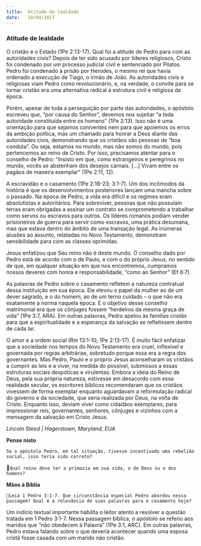 ```yaml
---
title:  Atitude de lealdade
date:   18/04/2017
---
```


### Atitude de lealdade

O cristão e o Estado (1Pe 2:13-17). Qual foi a atitude de Pedro para com as autoridades civis? Depois de ter sido acusado por líderes religiosos, Cristo foi condenado por um processo judicial civil e sentenciado por Pilatos. Pedro foi condenado à prisão por Herodes, o mesmo rei que havia ordenado a execução de Tiago, o irmão de João. As autoridades civis e religiosas viam Pedro como revolucionário, e, na verdade, o convite para se tornar cristão era uma alternativa radical à estrutura civil e religiosa da época.

Porém, apesar de toda a perseguição por parte das autoridades, o apóstolo escreveu que, “por causa do Senhor”, devemos nos sujeitar “a toda autoridade constituída entre os homens” (1Pe 2:13). Isso não é uma orientação para que sejamos coniventes nem para que apoiemos os erros da ambição política, mas um chamado para honrar a Deus diante das autoridades civis, demonstrando que os cristãos são pessoas de “boa conduta”. Ou seja, estamos no mundo, mas não somos do mundo, pois pertencemos ao reino de Cristo. Por isso, precisamos atentar para o conselho de Pedro: “Insisto em que, como estrangeiros e peregrinos no mundo, vocês se abstenham dos desejos carnais. […] Vivam entre os pagãos de maneira exemplar” (1Pe 2:11, 12).

A escravidão e o casamento (1Pe 2:18-23; 3:1-7). Um dos incômodos da história é que os desenvolvimentos posteriores lançam uma mancha sobre o passado. Na época de Pedro, a vida era difícil e os regimes eram absolutistas e autoritários. Para sobreviver, pessoas que não possuíam terras eram obrigadas a assinar um contrato se comprometendo a trabalhar como servos ou escravos para outros. Os líderes romanos podiam vender prisioneiros de guerra para servir como escravos, uma prática desumana, mas que estava dentro do âmbito de uma transação legal. As inúmeras alusões ao assunto, relatadas no Novo Testamento, demonstram sensibilidade para com as classes oprimidas.

Jesus enfatizou que Seu reino não é deste mundo. O conselho dado por Pedro está de acordo com o de Paulo, e com o do próprio Jesus, no sentido de que, em qualquer situação em que nos encontremos, cumpramos nossos deveres com honra e responsabilidade, “como ao Senhor” (Ef 6:7).

As palavras de Pedro sobre o casamento refletem a natureza contratual dessa instituição em sua época. Ele elevou o papel da mulher ao de um dever sagrado, e o do homem, ao de um terno cuidado – o que não era exatamente a norma naquela época. E o objetivo desse conselho matrimonial era que os cônjuges fossem “herdeiros da mesma graça de vida” (1Pe 3:7, ARA). Em outras palavras, Pedro apelou às famílias cristãs para que a espiritualidade e a esperança da salvação se refletissem dentro de cada lar.

O amor e a ordem social (Rm 13:1-10; 1Pe 2:13-17). É muito fácil enfatizar que a sociedade nos tempos do Novo Testamento era cruel, inflexível e governada por regras arbitrárias, sobretudo porque essa era a regra dos governantes. Mas Pedro, Paulo e o próprio Jesus aconselharam os cristãos a cumprir as leis e a viver, na medida do possível, submissos a essas estruturas sociais despóticas e virulentas. Embora a ideia do Reino de Deus, pela sua própria natureza, estivesse em desacordo com essa realidade secular, os escritores bíblicos recomendaram que os cristãos vivessem de forma exemplar enquanto aguardavam a reformulação radical do governo e da sociedade, que seria realizada por Deus, na volta de Cristo. Enquanto isso, deviam viver como cidadãos exemplares, para impressionar reis, governantes, senhores, cônjuges e vizinhos com a mensagem da salvação em Cristo Jesus.

_Lincoln Steed | Hagerstown, Maryland, EUA_

**Pense nisto**

`Se o apóstolo Pedro, em tal situação, tivesse incentivado uma rebelião social, isso teria sido correto?`

`Qual reino deve ter a primazia em sua vida, o de Deus ou o dos homens?`

**Mãos à Bíblia**

`Leia 1 Pedro 3:1-7. Que circunstância especial Pedro abordou nessa passagem? Qual é a relevância de suas palavras para o casamento hoje?`

Um indício textual importante habilita o leitor atento a resolver a questão tratada em 1 Pedro 3:1-7. Nessa passagem bíblica, o apóstolo se referiu aos maridos que “não obedecem à Palavra” (1Pe 3:1, ARC). Em outras palavras, Pedro estava falando sobre o que deveria acontecer quando uma esposa cristã fosse casada com um marido não cristão.